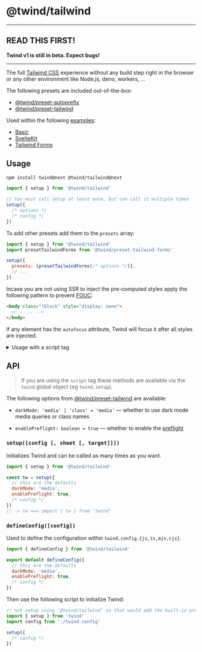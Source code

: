 # @twind/tailwind

---

## READ THIS FIRST!

**Twind v1 is still in beta. Expect bugs!**

---

The full [Tailwind CSS](https://tailwindcss.com) experience without any build step right in the browser or any other environment like Node.js, deno, workers, ...

The following presets are included out-of-the-box:

- [@twind/preset-autoprefix](https://www.npmjs.com/package/@twind/preset-autoprefix)
- [@twind/preset-tailwind](https://www.npmjs.com/package/@twind/preset-tailwind)

Used within the following [examples](https://github.com/tw-in-js/twind/tree/next/examples):

- [Basic](https://github.com/tw-in-js/twind/tree/next/examples/basic)
- [SvelteKit](https://github.com/tw-in-js/twind/tree/next/examples/sveltekit)
- [Tailwind Forms](https://github.com/tw-in-js/twind/tree/next/examples/tailwind-forms)

## Usage

```sh
npm install twind@next @twind/tailwind@next
```

```js
import { setup } from '@twind/tailwind'

// You must call setup at least once, but can call it multiple times
setup({
  /* options */
  /* config */
})
```

To add other presets add them to the `presets` array:

```js
import { setup } from '@twind/tailwind'
import presetTailwindForms from '@twind/preset-tailwind-forms'

setup({
  presets: [presetTailwindForms(/* options */)],
  // ...
})
```

Incase you are not using SSR to inject the pre-computed styles apply the following pattern to prevent [FOUC](https://en.wikipedia.org/wiki/Flash_of_unstyled_content):

```html
<body class="!block" style="display: none">
  <!-- ... -->
</body>
```

If any element has the `autofocus` attribute, Twind will focus it after all styles are injected.

<details><summary>Usage with a script tag</summary>

Add this line to your `index.html`:

```html
<head>
  <script
    src="https://cdn.jsdelivr.net/combine/npm/twind@next,npm/@twind/tailwind@next"
    crossorigin
  ></script>
</head>
```

To configure Twind add a script block _after_ the previous one (optional):

```html
<script>
  twind.setup({
    /* options */
    /* config */
  })
</script>
```

> If you are not using any Twind API (like `cx`, `css`, ...) you can use the optimized [@twind/cdn](https://www.npmjs.com/package/@twind/cdn) package.

To add other presets add their ids to the script `src` attribute:

```html
<head>
  <script
    src="https://cdn.jsdelivr.net/combine/npm/twind@next,npm/@twind/tailwind@next,npm/@twind/preset-tailwind-forms@next"
    crossorigin
  ></script>
  <script>
    twind.setup({
      /* options */
      presets: [twind.presetTailwindForms(/* options */)],
      /* config */
    })
  </script>
</head>
```

</details>

## API

> If you are using the `script` tag these methods are available via the `twind` global object (eg `twind.setup`).

The following options from [@twind/preset-tailwind](https://www.npmjs.com/package/@twind/preset-tailwind) are available:

- `darkMode: 'media' | 'class' = 'media'` — whether to use dark mode media queries or class names

- `enablePreflight: boolean = true` — whether to enable the [preflight](https://tailwindcss.com/docs/preflight)

### `setup([config [, sheet [, target]]])`

Initializes Twind and can be called as many times as you want.

```js
import { setup } from '@twind/tailwind'

const tw = setup({
  // this are the defaults
  darkMode: 'media',
  enablePreflight: true,
  /* config */
})
// -> tw === import { tw } from 'twind'
```

### `defineConfig([config])`

Used to define the configuration within `twind.config.{js,ts,mjs,cjs}`.

```js
import { defineConfig } from '@twind/tailwind'

export default defineConfig({
  // this are the defaults
  darkMode: 'media',
  enablePreflight: true,
  /* config */
})
```

Then use the following script to initialize Twind:

```js
// not setup using '@twind/tailwind' as that would add the built-in presets twice
import { setup } from 'twind'
import config from './twind.config'

setup({
  /* config */
})
```
